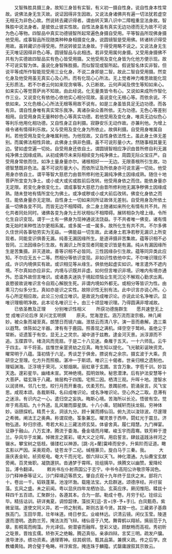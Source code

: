 <!-- { "loadSidebar": true } -->
　　又智殊胜具摄三身。故知三身皆有实智。有义初一摄自性身。说自性身本性常故。说佛法身无生灭故。说证因得非生因故。又说法身诸佛共有遍一切法犹若虚空无相无为非色心故。然说转去藏识得者。谓由转灭第八识中二障粗重显法身故。智殊胜中说法身者。是彼依止彼实性故。自性法身虽有真实无边功德而无为故不可说为色心等物。四智品中真实功德镜智所起常遍色身摄自受用。平等智品所现佛身摄他受用。成事智品所现随类种种身相摄变化身。说圆镜智是受用佛。转诸转识得受用故。虽转藏识亦得受用。然说转彼显法身故。于得受用略不说之。又说法身无生无灭唯证因得非色心等。圆镜智品与此相违。若非受用属何身摄。又受用身摄佛不共有为实德故四智品实有色心皆受用摄。又他受用及变化身皆为化他方便示现。故不可说实智为体。虽说化身智殊胜摄。而似智现或智所起。假说智名体实非智。但说平等成所作智能现受用三业化身。不说二身即是二智。故此二智自受用摄。然变化身及他受用虽无真实心及心所。而有化现心心所法。无上觉者神力难思故能化现无形质法。若不尔者云何如来现贪嗔等。久已断故。云何声闻及傍生等知如来心。如来实心等觉菩萨尚不知故。由此经说。化无量类皆令有心。又说如来成所作智化作三业。又说变化有依他心依他实心相分现故。虽说变化无根心等。而依余说。不依如来。又化色根心心所法无根等用故不说有。如是三身虽皆具足无边功德。而各有异。谓自性身唯有真实常乐我净。离诸杂染众善所依。无为功德。无色心等差别相用。自受用身具无量种妙色心等真实功德。若他受用及变化身。唯具无边似色心等利乐他用化相功德。又自性身正自利摄。寂静安乐无动作故。亦兼利他。为增上缘令诸有情得利乐故。又与受用及变化身为所依止。故俱利摄。自受用身唯属自利。若他受用及变化身唯属利他。为他现故。又自性身依法性土。虽此身土体无差别。而属佛法相性异故。此佛身土俱非色摄。虽不可说形量小大。然随事相其量无边。譬如虚空遍一切处。自受用身还依自土。谓圆镜智相应净识由昔所修自利无漏纯净佛土因缘成熟。从初成佛尽未来际相续变为纯净佛土。周圆无际众宝庄严。自受用身常依而住。如净土量身量亦尔。诸根相好一一无边。无限善根所引生故。功德智慧既非色法。虽不可说形量大小。而依所证及所依身亦可说言遍一切处。他受用身亦依自土。谓平等智大慈悲力由昔所修利他无漏纯净佛土因缘成熟。随住十地菩萨所宜变为净土。或小或大或劣或胜前后改转。他受用身依之而住。能依身量亦无定限。若变化身依变化土。谓成事智大慈悲力由昔所修利他无漏净秽佛土因缘成熟。随未登地有情所宜化为佛土。或净或秽或小或大前后改转。佛变化身依之而住。能依身量亦无定限。自性身土一切如来同所证故体无差别。自受用身及所依土虽一切佛各变不同。而皆无边不相障碍。余二身土随诸如来所化有情有共不共。所化共者同处同时。诸佛各变为身为土形状相似不相障碍。展转相杂为增上缘。令所化生自识变现。谓于一土有一佛身为现神通说法饶益。于不共者唯一佛变。诸有情类无始时来种性法尔更相系属。或多属一或一属多。故所化生有共不共。不尔多佛久住世间各事劬劳实为无益。一佛能益一切生故。此诸身土若净若秽无漏识上所变现者。同能变识俱善无漏。纯善无漏因缘所生。是道谛摄非苦集故。蕴等识相不必皆同。三法因缘杂引生故。有漏识上所变现者同能变识皆是有漏。纯从有漏因缘所生是苦集摄。非灭道故。善等识相不必皆同。三性因缘杂引生故。蕴等同异类此应知。不尔应无五十二等。然相分等依识变现。非如识性依他中实。不尔唯识理应不成。许识内境俱实有故。或识相见等从缘生。俱依他起虚实如识。唯言遣外不遮内境。不尔真如亦应非实。内境与识既并非虚。如何但言唯识非境。识唯内有境亦通外。恐滥外故但言唯识。或诸愚夫迷执于境起烦恼业生死沉沦不解观心勤求出离。哀愍彼故说唯识言令自观心解脱生死。非谓内境如外都无。或相分等皆识为性。由熏习力似多分生。真如亦是识之实性。故除识性无别有法。此中识言亦说心所。心与心所定相应故。此论三分成立唯识。是故说为成唯识论。亦说此论名净唯识。显唯识理极明净故。此本论名唯识三十。由三十颂显唯识理。乃得圆满非增减故。
　　已依圣教及正理　　分别唯识性相义
　　所获功德施群生　　愿共速登无上觉
成唯识论后序
吴兴沈玄明撰
　　原夫。觉海澄玄。涵万流而浚宗极。神几阐妙。被众象而凝至真。朗慧日而镜六幽。泄慈云而清八宇。演一音而悬解。逸三乘以遐骛。体陈如之半器。津有有于鹿园。照善现之满机。绎空空于鹫岭。虽绝尘于常断。讵遗筌于有空。显无上之灵宗。凝中道于兹教。逮金河灭景。派淳源而不追。玉牒霏华。绪浇风而竞扇。于是二十八见迷。桑雁于五天。一十六师乱。云牛于四主。半千将圣。兹惟世亲寔贤劫之应真。晦生知以提化。飞光毓彩诞映资灵。曜常明于八蕴。藻初情于六足。秀谈芝于俱舍。摽说有之余宗。摄玄波于大乘。贲研空之至理。化方升而照极。湛冲一于斯颂。唯识三十偈者。世亲归根之遗制也。理韬渊海。泛浮境于荣河。义郁烟飙。丽虹章于玄圃。言含万象。字苞千训。妙旨天逸。邃彩星华。幽绪未宣。冥神绝境。孤明敛映。秘思潜津。后有护法安慧等十大菩萨。韫玄珠于八藏。耸层构于四围。宅照二因。栖清三观。升晖十地。澄智水以润贤林。邻几七觉。皎行月而开重夜。优柔芳烈。景躅前修。箭涌泉言。风飞宝思。咸观本颂。各裁斯释。名曰成唯识论。或名净唯识论。空心外之二取。息滞有之迷涂。有识内之一心。遣归空之妄执。晦斯心境。苦海所以长沦。悟彼有空。觉岸于焉高蹈。九十外道。乱风辙而靡星旗。十八小乘。轫羬轩而扶龙毂。穷神体妙。诣赜探机。精贯十支。洞该九分。顾十翼而搏仙羽。俯九流以浚琼波。尽邃理之希微。阐法王之奥典。称谓双绝。筌象兼忘。曜灵景于西申。閟虹光于震旦。济物弘道。眇归宗德。粤若大和上三藏法师玄奘。体睿舍真。履仁翔慧。九门禅宴。证静于融山。八万玄津。腾流于委海。叠金墙而月曜。峻玉宇而霞骞。轶芳粹于澄兰。孕风华于龙翼。悼微言之匿彩。嗟大义之沦晖。用启誓言。肆兹遥践泳祥河之辍水。攀宝树之低枝。循镂杠以神游。[跳-兆+蘭]霙峰而安步。升紫阶而证道。瞰玄影以严因。采奥观奇。徒苍龙于二纪。缄檀篆贝。旋白马于三秦。我。
　　大唐庆表金轮。祯资枢电。奄大千而光宅。御六辩以天飞。神化潜通。九仙賮宝玄猷旁阐。百灵耸职。凝旒邃拱。沓通梦于霄晖。掞组摛华。焕腾文以幽赞。爰降纶旨。溥令翻译。
　　敕尚书左仆射燕国公于志宁。中书令高阳公许敬宗等润色。沙门释神泰等证义。沙门释靖迈等质文。肇自贞观十九年终于显庆之末。部将六十。卷出一千。韬轶蓬莱。池湟环渤。载隆法宝。大启群迷。颂德序经。并纡宸藻。玄风之盛。未之前闻。粤以显庆四年龙栖协洽。玄英应序。厥闰惟阳。糅兹十释四千五百颂。汇聚群分。各遵其本。合为一部。勒成十卷。月穷于纪。铨综云毕。精括诂训。研详夷夏。调惊韶律。藻掞天[這-言+(序-予+手)]。白凤甄奇。紫微呈瑞。遂使文同义异。若一师之制焉。斯则古圣今贤。其揆一也。三藏弟子基鼎族高门。玉田华胄。壮年味道。绮日参玄。业峻林远。识清云镜。闲仪玉莹。陵道邃而澄明。逸韵兰芳。掩法汰而飞辩。绪仙音于八梵。舞霄鹤以翔祯。摛丽范于九章。影桐鸾而绚藻。升光译侣。俯潜睿而融晖。登彩义徒。顾猷畅而高视。秀初昕之琁景。晋烛玄儒。矫弥天之绝翰。腾迈真俗。亲承四辩。言奖三明。疏发户牖。液导津涉。缋功资素。通理寄神。综其纲领。甄其品第。兼撰义疏。传之后学。庶教蟠黄陆。跨合璧于龟畴。祥浮紫宫。掩连珠于麟籀。式罄庸謏叙其宗致云。

 
